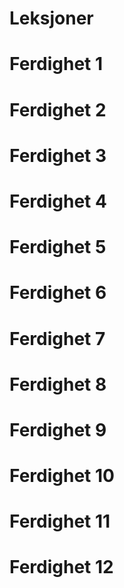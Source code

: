# Leksjoner
# Ferdighet 1
# Ferdighet 2
# Ferdighet 3
# Ferdighet 4
# Ferdighet 5
# Ferdighet 6
# Ferdighet 7
# Ferdighet 8
# Ferdighet 9
# Ferdighet 10
# Ferdighet 11
# Ferdighet 12
